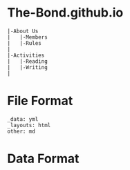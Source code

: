 # The-Bond.github.io
    |-About Us
    |   |-Members
    |   |-Rules
    |
    |-Activities
    |   |-Reading
    |   |-Writing
    |
    
# File Format
    _data: yml
    _layouts: html
    other: md

# Data Format
